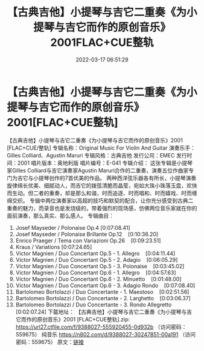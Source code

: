 ﻿---
title: 【古典吉他】小提琴与吉它二重奏《为小提琴与吉它而作的原创音乐》2001FLAC+CUE整轨
date: 2022-03-17 06:51:29
categories: 古典音乐、新世纪、纯音雅乐
tags: 纯音雅乐
---
# 【古典吉他】小提琴与吉它二重奏《为小提琴与吉它而作的原创音乐》2001[FLAC+CUE整轨]

【古典吉他】小提琴与吉它二重奏《为小提琴与吉它而作的原创音乐》2001 [FLAC+CUE/整轨]
专辑名称：Original Music For Violin And Guitar
演奏乐手：Gilles Colliard、Agustin Maruri
专辑风格：古典吉他
发行公司：EMEC
发行时间：2001
唱片版本：奥地利版
唱片编号：E-041
专辑介绍：
这张专辑是小提琴家Gilles Colliard与吉它演奏家Agustin
Maruri合作的二重奏，演奏五位作曲家专门为吉它与小提琴创作的7首优美的作品。
两种西洋弦乐器各有所长，小提琴演奏旋律绵长优美、细腻动人，而吉它的拨弦清脆而晶莹，宛如大珠小珠落玉盘，欢快而生动。但二者的重奏，却是那么和谐，时而追逐、时而唱和、时而嬉戏、时而缠绵交织。
专辑中两位演奏家以高超的技巧和默契的配合，让你充分感受到古典二重奏的魅力，而录音也是发烧级的，带着强烈的现场感，仿佛两位音乐家就在你的面前演奏，那么真实、那么感人。
专辑曲目：
01. Josef Mayseder / Polonaise Op.4
[0:07:08.41]
02. Josef Mayseder / Polonaise Brillante
Op.12    [0:10:36.20]
03. Enrico Praeger / Tema con Variazioni
Op.26    [0:09:23.51]
04. Kraus / Variations
[0:07:24.65]
05. Victor Magnien / Duo Concertant Op.5 - 1.
Allegro    [0:04:11.44]
06. Victor Magnien / Duo Concertant Op.5 - 2.
Adagio    [0:06:05.29]
07. Victor Magnien / Duo Concertant Op.5 - 3.
Polonaise    [0:03:45.02]
08. Victor Magnien / Duo Concertant Op.6 - 1.
Allegro    [0:04:57.63]
09. Victor Magnien / Duo Concertant Op.6 - 2.
Minuetto    [0:01:48.00]
10. Victor Magnien / Duo Concertant Op.6 - 3. Adagio
Rondo    [0:07:08.40]
11. Bartolomeo Bortolazzi / Duo Concertante - 1.
Maestoso    [0:02:51.56]
12. Bartolomeo Bortolazzi / Duo Concertante - 2.
Larghetto    [0:03:06.37]
13. Bartolomeo Bortolazzi / Duo Concertante - 3. Rondo
Allegretto    [0:02:07.24]
下载地址：
【古典吉他】小提琴与吉它二重奏《为小提琴与吉它而作的原创音乐》2001 [FLAC+CUE整轨].zip: https://url27.ctfile.com/f/9388027-555920455-0d932b
（访问密码：559675）
纯音乐
https://n802.com/d/9388027-30247851-00a191
（访问密码：559675）
原文：[链接](https://blog.sina.com.cn/s/blog_1647c7e7601030w8j.html)
